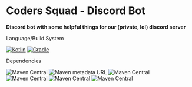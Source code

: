 # Coders Squad - Discord Bot
**Discord bot with some helpful things for our (private, lol) discord server**

Language/Build System

[![Kotlin](https://img.shields.io/badge/kotlin-1.6.20-blue.svg?logo=kotlin)](http://kotlinlang.org)
[![Gradle](https://img.shields.io/badge/Gradle-7.4.2-blue?logo=gradle)](https://gradle.org)

Dependencies

![Maven Central](https://img.shields.io/maven-central/v/dev.kord/kord-core?label=Kord&versionPrefix=0.8.0&versionSuffix=-M12)
![Maven metadata URL](https://img.shields.io/maven-metadata/v?label=KordEx&metadataUrl=https%3A%2F%2Fmaven.kotlindiscord.com%2Frepository%2Fmaven-public%2Fcom%2Fkotlindiscord%2Fkord%2Fextensions%2Fkord-extensions%2Fmaven-metadata.xml&versionPrefix=1.5.2&versionSuffix=-SNAPSHOT)
![Maven Central](https://img.shields.io/maven-central/v/io.sentry/sentry?label=Sentry&versionPrefix=5.7.3)
![Maven Central](https://img.shields.io/maven-central/v/org.jetbrains.kotlin/kotlin-scripting-jsr223?label=Kotlin%20Scripting%20Jsr223)
![Maven Central](https://img.shields.io/maven-central/v/org.jetbrains.kotlin/kotlin-script-runtime?label=Kotlin%20Script%20Runtime)
![Maven Central](https://img.shields.io/maven-central/v/com.charleskorn.kaml/kaml?label=Kaml&versionPrefix=0.43.0)
